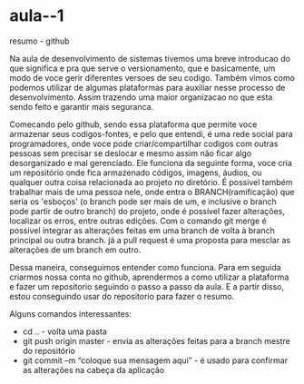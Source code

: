 # aula--1
resumo - github

Na aula de desenvolvimento de sistemas tivemos uma breve introducao do que significa e pra que serve o versionamento, que e basicamente, um modo de voce gerir diferentes versoes de seu codigo. Também vimos como podemos utilizar de algumas plataformas para auxiliar nesse processo de desenvolvimento. Assim trazendo uma maior organizacao no que esta sendo feito e garantir mais seguranca. 

Comecando pelo github, sendo essa plataforma que permite voce armazenar seus codigos-fontes, e pelo que entendi, é uma rede social para programadores, onde voce pode criar/compartilhar codigos com outras pessoas sem precisar se deslocar e mesmo assim não ficar algo desorganizado e mal gerenciado. Ele funciona da seguinte forma, voce cria um repositório onde fica armazenado códigos, imagens, áudios, ou qualquer outra coisa relacionada ao projeto no diretório. É possivel também trabalhar mais de uma pessoa nele, onde entra o BRANCH(ramificação) que seria os 'esboços' (o branch pode ser mais de um, e inclusive o branch pode partir de outro branch) do projeto, onde é possível fazer alterações, localizar os erros, entre outras edições. Com o comando git merge é possivel integrar as alterações feitas em uma branch de volta à branch principal ou outra branch. já a pull request é uma proposta para mesclar as alterações de um branch em outro.

Dessa maneira, conseguimos entender como funciona. Para em seguida criarmos nossa conta no github, aprendermos a como utilizar a plataforma e fazer um repositorio seguindo o passo a passo da aula. E a partir disso, estou conseguindo usar do repositorio para fazer o resumo.

Alguns comandos interessantes:
- cd .. - volta uma pasta
- git push origin master - envia as alterações feitas para a branch mestre do repositório
- git commit –m “coloque sua mensagem aqui” - é usado para confirmar as alterações na cabeça da
aplicação
